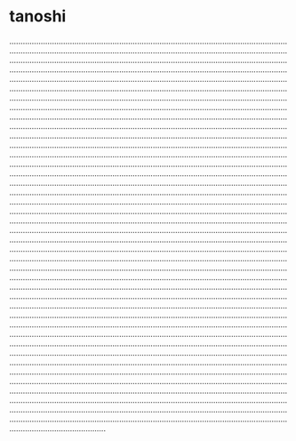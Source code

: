 # tanoshi

.......................................................................................................................................................................................................................................................................................................................................................................................................................................................................................................................................................................................................................................................................................................................................................................................................................................................................................................................................................................................................................................................................................................................................................................................................................................................................................................................................................................................................................................................................................................................................................................................................................................................................................................................................................................................................................................................................................................................................................................................................................................................................................................................................................................................................................................................................................................................................................................................................................................................................................................................................................................................................................................................................................................................................................................................................................................................................................................................................................................................................................................................................................................................................................................................................................................................................................................................................................................................................................................................................................................................................................................................................................................................................................................................................................................................................................................................................................................................................................................................................................................................................................................................................................................................................................................................................................................................................................................................................................................................................................................................................................................................................................................................................................................................................................................................................................................................................................................................................................................................................................................................................................................................................................................................................................................................................................................................................